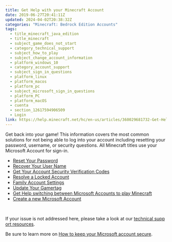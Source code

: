 ```yaml
---
title: Get Help with your Minecraft Account
date: 2019-06-27T20:41:11Z
updated: 2024-04-02T20:38:32Z
categories: "Minecraft: Bedrock Edition Accounts"
tags:
  - title_minecraft_java_edition
  - title_minecraft
  - subject_game_does_not_start
  - category_technical_support
  - subject_how_to_play
  - subject_change_account_information
  - platform_windows_10
  - category_account_support
  - subject_sign_in_questions
  - platform_linux
  - platform_macos
  - platform_pc
  - subject_microsoft_sign_in_questions
  - platform_PC
  - platform_macOS
  - cuenta
  - section_12617594906509
  - Login
link: https://help.minecraft.net/hc/en-us/articles/360029681732-Get-Help-with-your-Minecraft-Account
---
```


Get back into your game! This information covers the most common solutions for not being able to log into your account including resetting your password, username, or security questions. All Minecraft titles use your Microsoft Account for sign-in.

- [Reset Your Password](https://support.microsoft.com/home/contact?linkquery=Help%20me%20sign%20in%20to%20my%20Microsoft%20account)
- [Recover Your User Name](https://support.microsoft.com/en-us/account-billing/you-forgot-your-microsoft-account-username-b2049472-3b8f-27d3-61c6-67a668453f4c)
- [Get Your Account Security Verification Codes](https://support.microsoft.com/en-us/account-billing/microsoft-account-security-info-verification-codes-bf2505ca-cae5-c5b4-77d1-69d3343a5452)
- [Resolve a Locked Account](https://support.microsoft.com/en-us/account-billing/account-has-been-locked-805e8b0d-4141-29b2-7b65-df6ff6c9ce27)
- [Family Account Settings](https://support.microsoft.com/en-us/account-billing/getting-started-with-microsoft-family-safety-b6280c9d-38d7-82ff-0e4f-a6cb7e659344)
- [Update Your Gamertag](https://support.xbox.com/en-US/help/account-profile/profile/change-xbox-live-gamertag)
- [Get Help switching between Microsoft Accounts to play Minecraft](../Minecraft-Java-Edition-Accounts/Get-Help-switching-between-Microsoft-Accounts-to-play-Minecraft.md)
- [Create a new Microsoft Account](https://support.microsoft.com/en-us/account-billing/how-to-create-a-new-microsoft-account-a84675c3-3e9e-17cf-2911-3d56b15c0aaf)

 

If your issue is not addressed here, please take a look at our [technical support resources](../Minecraft-Java-Edition-Technical/Minecraft-Java-Edition-Troubleshooting.md). 

Be sure to learn more on [How to keep your Microsoft account secure](https://support.microsoft.com/en-us/account-billing/how-to-help-keep-your-microsoft-account-safe-and-secure-628538c2-7006-33bb-5ef4-c917657362b9).
